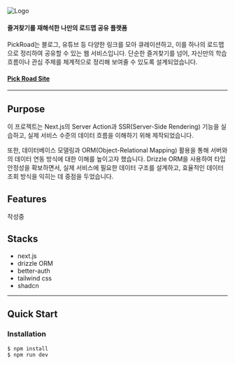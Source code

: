 ![Logo](https://github.com/user-attachments/assets/bac0ca5e-6e1d-48e0-b559-a40e97bc059d)

#### 즐겨찾기를 재해석한 나만의 로드맵 공유 플랫폼

PickRoad는 블로그, 유튜브 등 다양한 링크를 모아 큐레이션하고, 이를 하나의 로드맵으로 정리하여 공유할 수 있는 웹 서비스입니다. 단순한 즐겨찾기를 넘어, 자신만의 학습 흐름이나 관심 주제를 체계적으로 정리해 보여줄 수 있도록 설계되었습니다.

<h4>
  <a href="https://pick-road.com/">Pick Road Site</a>
</h4>

---

## Purpose

이 프로젝트는 Next.js의 Server Action과 SSR(Server-Side Rendering) 기능을 실습하고, 실제 서비스 수준의 데이터 흐름을 이해하기 위해 제작되었습니다.

또한, 데이터베이스 모델링과 ORM(Object-Relational Mapping) 활용을 통해 서버와의 데이터 연동 방식에 대한 이해를 높이고자 했습니다. Drizzle ORM을 사용하여 타입 안정성을 확보하면서, 실제 서비스에 필요한 데이터 구조를 설계하고, 효율적인 데이터 조회 방식을 익히는 데 중점을 두었습니다.

## Features

작성중

## Stacks

- next.js
- drizzle ORM
- better-auth
- tailwind css
- shadcn

---

## Quick Start

### Installation

```
$ npm install
$ npm run dev
```

